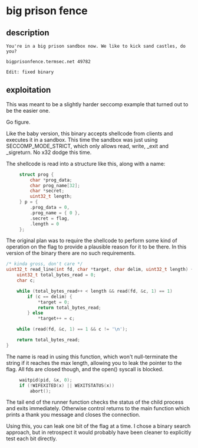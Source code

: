 # big prison fence

## description

```text
You're in a big prison sandbox now. We like to kick sand castles, do you?

bigprisonfence.termsec.net 49782

Edit: fixed binary
```

## exploitation

This was meant to be a slightly harder seccomp example that turned out to be
the easier one.

Go figure.

Like the baby version, this binary accepts shellcode from clients and executes
it in a sandbox. This time the sandbox was just using SECCOMP_MODE_STRICT,
which only allows read, write, _exit and _sigreturn. No x32 dodge this time.

The shellcode is read into a structure like this, along with a name:

```c
     struct prog {
         char *prog_data;
         char prog_name[32];
         char *secret;
         uint32_t length;
     } p = {
         .prog_data = 0,
         .prog_name = { 0 },
         .secret = flag,
         .length = 0
     };
```
 
The original plan was to require the shellcode to perform some kind of
operation on the flag to provide a plausible reason for it to be there. In this
version of the binary there are no such requirements.

```c
/* kinda gross, don't care */
uint32_t read_line(int fd, char *target, char delim, uint32_t length) {
    uint32_t total_bytes_read = 0;
    char c;

    while (total_bytes_read++ < length && read(fd, &c, 1) == 1)
        if (c == delim) {
            *target = 0;
            return total_bytes_read;
        } else
            *target++ = c;

    while (read(fd, &c, 1) == 1 && c != '\n');

    return total_bytes_read;
}
```

The name is read in using this function, which won't null-terminate the string
if it reaches the max length, allowing you to leak the pointer to the flag. All
fds are closed though, and the open() syscall is blocked.

```c
     waitpid(pid, &x, 0);
     if (!WIFEXITED(x) || WEXITSTATUS(x))
         abort();
```

The tail end of the runner function checks the status of the child process and
exits immediately. Otherwise control returns to the main function which prints
a thank you message and closes the connection.

Using this, you can leak one bit of the flag at a time. I chose a binary search
approach, but in retrospect it would probably have been cleaner to explicitly
test each bit directly.
